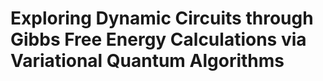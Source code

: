 # Exploring Dynamic Circuits through Gibbs Free Energy Calculations via Variational Quantum Algorithms
